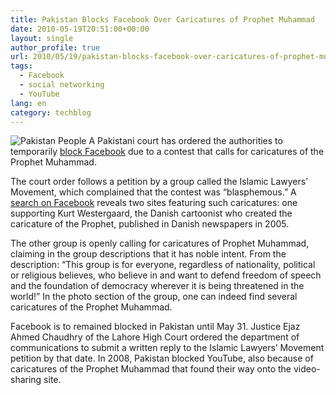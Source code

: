```yaml
---
title: Pakistan Blocks Facebook Over Caricatures of Prophet Muhammad
date: 2010-05-19T20:51:00+00:00
layout: single
author_profile: true
url: 2010/05/19/pakistan-blocks-facebook-over-caricatures-of-prophet-muhammad/
tags:
  - Facebook
  - social networking
  - YouTube
lang: en
category: techblog
---
```

![Pakistan People](/images/2010/05/pstanspan.jpg)
A Pakistani court has ordered the authorities to temporarily [block Facebook](http://news.bbc.co.uk/2/hi/south_asia/8691406.stm?) due to a contest that calls for caricatures of the Prophet Muhammad.

The court order follows a petition by a group called the Islamic Lawyers’ Movement, which complained that the contest was “blasphemous.” A [search on Facebook](https://www.facebook.com/search/top/?q=prophet%20muhammad%20caricature) reveals two sites featuring such caricatures: one supporting Kurt Westergaard, the Danish cartoonist who created the caricature of the Prophet, published in Danish newspapers in 2005.

The other group is openly calling for caricatures of Prophet Muhammad, claiming in the group descriptions that it has noble intent. From the description: “This group is for everyone, regardless of nationality, political or religious believes, who believe in and want to defend freedom of speech and the foundation of democracy wherever it is being threatened in the world!” In the photo section of the group, one can indeed find several caricatures of the Prophet Muhammad.

Facebook is to remained blocked in Pakistan until May 31. Justice Ejaz Ahmed Chaudhry of the Lahore High Court ordered the department of communications to submit a written reply to the Islamic Lawyers’ Movement petition by that date. In 2008, Pakistan blocked YouTube, also because of caricatures of the Prophet Muhammad that found their way onto the video-sharing site.
